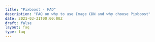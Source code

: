 ```yaml
---
title: "Pixboost - FAQ"
description: "FAQ on why to use Image CDN and why choose Pixboost"
date: 2021-03-31T00:00:00Z
draft: false
layout: faq
type: faq
---
```



